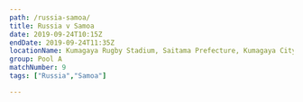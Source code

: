 ```yaml
---
path: /russia-samoa/
title: Russia v Samoa
date: 2019-09-24T10:15Z
endDate: 2019-09-24T11:35Z
locationName: Kumagaya Rugby Stadium, Saitama Prefecture, Kumagaya City
group: Pool A
matchNumber: 9
tags: ["Russia","Samoa"]

---
```

